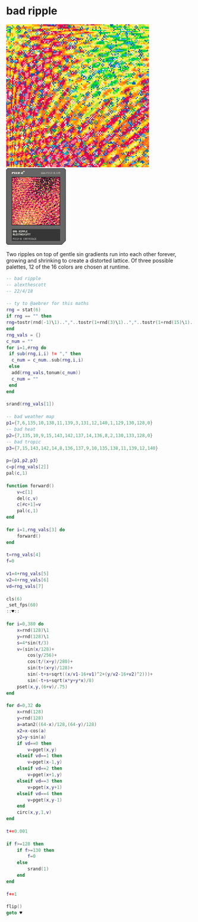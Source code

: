 <h1>bad ripple</h1>

<img src='bad_ripple.gif'></img>
<img src='bad_ripple.png'></img>

Two ripples on top of gentle sin gradients run into each other forever, growing and shrinking to create a distorted lattice. Of three possible palettes, 12 of the 16 colors are chosen at runtime.

``` Lua
-- bad ripple
-- alexthescott
-- 22/4/18

-- ty to @aebrer for this maths
rng = stat(6)
if rng == "" then
rng=tostr(rnd(-1)\1)..","..tostr(1+rnd(3)\1)..","..tostr(1+rnd(15)\1)..","..tostr(rnd())..","..tostr(rnd(15)\1)..","..tostr(rnd(15)\1)..","..tostr(rnd(5)\1)
end
rng_vals = {}
c_num = ""
for i=1,#rng do
 if sub(rng,i,i) != "," then
  c_num = c_num..sub(rng,i,i)
 else 
  add(rng_vals,tonum(c_num))
  c_num = ""
 end
end

srand(rng_vals[1])

-- bad weather map
p1={7,6,135,10,138,11,139,3,131,12,140,1,129,130,128,0}
-- bad heat
p2={7,135,10,9,15,143,142,137,14,136,8,2,130,133,128,0}
-- bad tropic
p3={7,15,143,142,14,8,136,137,9,10,135,138,11,139,12,140}

p={p1,p2,p3}
c=p[rng_vals[2]]
pal(c,1)

function forward()
	v=c[1]
	del(c,v)
	c[#c+1]=v
	pal(c,1)
end

for i=1,rng_vals[3] do
	forward()
end

t=rng_vals[4]
f=0

v1=4+rng_vals[5]
v2=4+rng_vals[6]
vd=rng_vals[7]

cls(6)
_set_fps(60)
::♥::

for i=0,380 do
	x=rnd(128)\1
	y=rnd(128)\1
	s=4*sin(t/3)
	v=(sin(x/128)+
		cos(y/256)+
		cos(t/(x+y)/280)+
		sin(t+(x+y)/128)+
		sin(-t+s+sqrt((x/v1-16+v1)^2+(y/v2-16+v2)^2)))+
		sin(-t+s+sqrt(x*y+y*x)/8)
	pset(x,y,(6+v)/.75)
end

for d=0,32 do
	x=rnd(128)
	y=rnd(128)
	a=atan2((64-x)/128,(64-y)/128)
	x2=x-cos(a)
	y2=y-sin(a)
	if vd==0 then
		v=pget(x,y)
	elseif vd==1 then
		v=pget(x-1,y)
	elseif vd==2 then
		v=pget(x+1,y)
	elseif vd==3 then
		v=pget(x,y+1)
	elseif vd==4 then
		v=pget(x,y-1)
	end
	circ(x,y,1,v)
end

t+=0.001

if f>=128 then
	if f>=130 then
		f=0
	else
		srand(1)
	end
end

f+=1

flip()
goto ♥
```